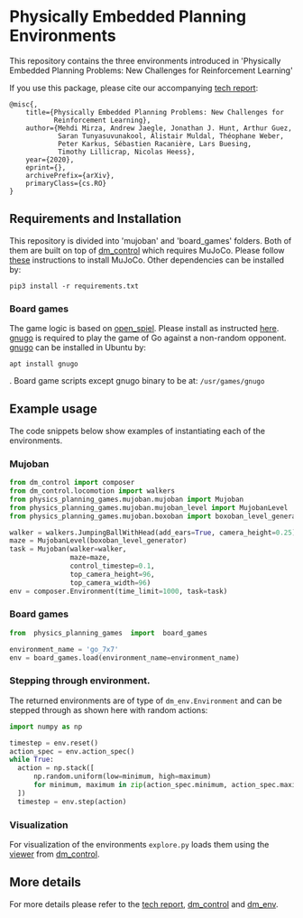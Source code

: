 # Physically Embedded Planning Environments

This repository contains the three environments introduced in
'Physically Embedded Planning Problems: New Challenges for Reinforcement
Learning'

If you use this package, please cite our accompanying [tech report]:

```
@misc{,
    title={Physically Embedded Planning Problems: New Challenges for
           Reinforcement Learning},
    author={Mehdi Mirza, Andrew Jaegle, Jonathan J. Hunt, Arthur Guez,
            Saran Tunyasuvunakool, Alistair Muldal, Théophane Weber,
            Peter Karkus, Sébastien Racanière, Lars Buesing,
            Timothy Lillicrap, Nicolas Heess},
    year={2020},
    eprint={},
    archivePrefix={arXiv},
    primaryClass={cs.RO}
}
```

## Requirements and Installation

This repository is divided into 'mujoban' and 'board_games' folders.
Both of them are built on top of [dm_control] which requires MuJoCo. Please
follow [these] instructions to install MuJoCo.
Other dependencies can be installed
by:
```
pip3 install -r requirements.txt
```

### Board games
The game logic is based on [open_spiel]. Please install as instructed [here].
[gnugo] is required to play the game of Go against a non-random opponent. [gnugo] can be installed in Ubuntu by:
```
apt install gnugo
```
. Board game scripts except gnugo binary to be at: `/usr/games/gnugo`
## Example usage

The code snippets below show examples of instantiating each of the environments.

### Mujoban

```python
from dm_control import composer
from dm_control.locomotion import walkers
from physics_planning_games.mujoban.mujoban import Mujoban
from physics_planning_games.mujoban.mujoban_level import MujobanLevel
from physics_planning_games.mujoban.boxoban import boxoban_level_generator

walker = walkers.JumpingBallWithHead(add_ears=True, camera_height=0.25)
maze = MujobanLevel(boxoban_level_generator)
task = Mujoban(walker=walker,
               maze=maze,
               control_timestep=0.1,
               top_camera_height=96,
               top_camera_width=96)
env = composer.Environment(time_limit=1000, task=task)
```

### Board games

```python
from  physics_planning_games  import  board_games

environment_name = 'go_7x7'
env = board_games.load(environment_name=environment_name)
```

### Stepping through environment.

The returned environments are of type of `dm_env.Environment` and can be stepped
through as shown here with random actions:

```python
import numpy as np

timestep = env.reset()
action_spec = env.action_spec()
while True:
  action = np.stack([
      np.random.uniform(low=minimum, high=maximum)
      for minimum, maximum in zip(action_spec.minimum, action_spec.maximum)
  ])
  timestep = env.step(action)
```

### Visualization

For visualization of the environments `explore.py` loads them using the [viewer]
from [dm_control].

## More details

For more details please refer to the [tech report], [dm_control] and [dm_env].

[tech report]: https://arxiv.org/abs/
[dm_control]: https://github.com/deepmind/dm_control
[dm_env]: https://github.com/deepmind/dm_env
[gnugo]: https://www.gnu.org/software/gnugo/
[open_spiel]: https://github.com/deepmind/open_spiel
[here]: https://github.com/deepmind/open_spiel/blob/master/docs/install.md
[these]: https://github.com/deepmind/dm_control#requirements-and-installation
[viewer]: https://github.com/deepmind/dm_control/tree/master/dm_control/viewer
